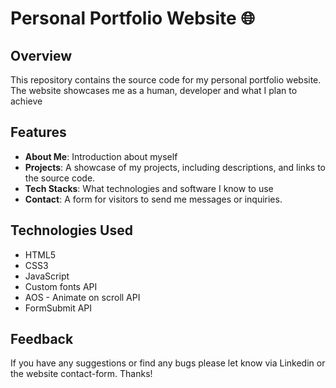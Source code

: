 # Personal Portfolio Website 🌐

## Overview

This repository contains the source code for my personal portfolio website. The website showcases me as a human, developer and what I plan to achieve

## Features
- **About Me**: Introduction about myself
- **Projects**: A showcase of my projects, including descriptions, and links to the source code.
- **Tech Stacks**: What technologies and software I know to use
- **Contact**: A form for visitors to send me messages or inquiries.

## Technologies Used

- HTML5
- CSS3
- JavaScript
- Custom fonts API
- AOS - Animate on scroll API
- FormSubmit API

## Feedback

If you have any suggestions or find any bugs please let know via Linkedin or the website contact-form. Thanks!
